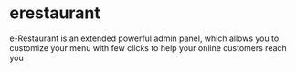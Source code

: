 # erestaurant
e-Restaurant is an extended powerful admin panel, which allows you to customize your menu with few clicks  to help your online customers reach you 
